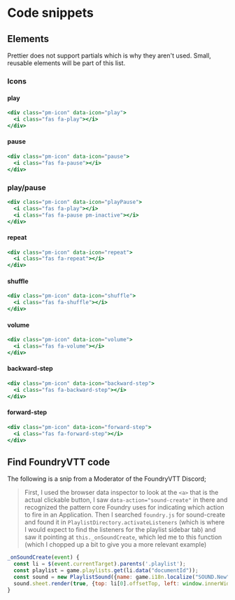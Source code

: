 # Code snippets

## Elements

Prettier does not support partials which is why they aren't used. Small, reusable elements will be part of this list.

### Icons

#### play

```hbs
<div class="pm-icon" data-icon="play">
  <i class="fas fa-play"></i>
</div>
```

#### pause

```hbs
<div class="pm-icon" data-icon="pause">
  <i class="fas fa-pause"></i>
</div>
```

### play/pause

```hbs
<div class="pm-icon" data-icon="playPause">
  <i class="fas fa-play"></i>
  <i class="fas fa-pause pm-inactive"></i>
</div>
```

#### repeat

```hbs
<div class="pm-icon" data-icon="repeat">
  <i class="fas fa-repeat"></i>
</div>
```

#### shuffle

```hbs
<div class="pm-icon" data-icon="shuffle">
  <i class="fas fa-shuffle"></i>
</div>
```

#### volume

```hbs
<div class="pm-icon" data-icon="volume">
  <i class="fas fa-volume"></i>
</div>
```

#### backward-step

```hbs
<div class="pm-icon" data-icon="backward-step">
  <i class="fas fa-backward-step"></i>
</div>
```

#### forward-step

```hbs
<div class="pm-icon" data-icon="forward-step">
  <i class="fas fa-forward-step"></i>
</div>
```

## Find FoundryVTT code

The following is a snip from a Moderator of the FoundryVTT Discord;

> First, I used the browser data inspector to look at the `<a>` that is the actual clickable button, I saw `data-action="sound-create"` in there and recognized the pattern core Foundry uses for indicating which action to fire in an Application.
> Then I searched `foundry.js` for sound-create and found it in `PlaylistDirectory.activateListeners` (which is where I would expect to find the listeners for the playlist sidebar tab) and saw it pointing at `this._onSoundCreate`, which led me to this function (which I chopped up a bit to give you a more relevant example)

```js
_onSoundCreate(event) {
  const li = $(event.currentTarget).parents('.playlist');
  const playlist = game.playlists.get(li.data("documentId"));
  const sound = new PlaylistSound({name: game.i18n.localize("SOUND.New")}, {parent: playlist});
  sound.sheet.render(true, {top: li[0].offsetTop, left: window.innerWidth - 670});
}
```
